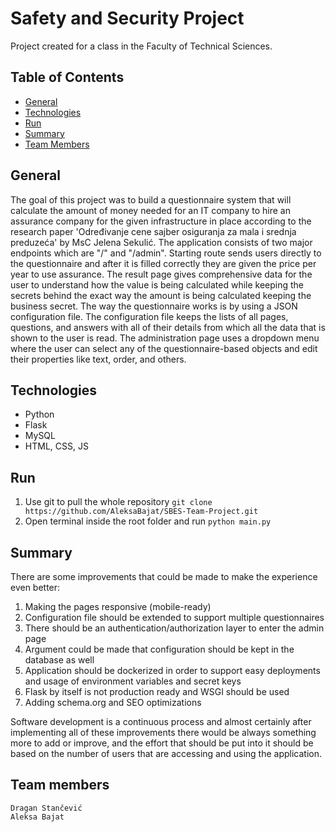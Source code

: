 # Safety and Security Project

Project created for a class in the Faculty of Technical Sciences. 

## Table of Contents
* [General](#general)
* [Technologies](#technologies)
* [Run](#run)
* [Summary](#summary)
* [Team Members](#team-members)

## General

The goal of this project was to build a questionnaire system that will calculate the amount of money needed for an IT company to hire an assurance company for the given infrastructure in place according to the research paper 'Određivanje cene sajber osiguranja za mala i srednja preduzeća' by MsC Jelena Sekulić. The application consists of two major endpoints which are "/" and "/admin". Starting route sends users directly to the questionnaire and after it is filled correctly they are given the price per year to use assurance. The result page gives comprehensive data for the user to understand how the value is being calculated while keeping the secrets behind the exact way the amount is being calculated keeping the business secret. The way the questionnaire works is by using a JSON configuration file. The configuration file keeps the lists of all pages, questions, and answers with all of their details from which all the data that is shown to the user is read. The administration page uses a dropdown menu where the user can select any of the questionnaire-based objects and edit their properties like text, order, and others.

## Technologies
* Python
* Flask 
* MySQL
* HTML, CSS, JS

## Run
1. Use git to pull the whole repository `git clone https://github.com/AleksaBajat/SBES-Team-Project.git`
2. Open terminal inside the root folder and run `python main.py`


## Summary

There are some improvements that could be made to make the experience even better:
1. Making the pages responsive (mobile-ready)
2. Configuration file should be extended to support multiple questionnaires
3. There should be an authentication/authorization layer to enter the admin page
4. Argument could be made that configuration should be kept in the database as well
5. Application should be dockerized in order to support easy deployments and usage of environment variables and secret keys
6. Flask by itself is not production ready and WSGI should be used
7. Adding schema.org and SEO optimizations

Software development is a continuous process and almost certainly after implementing all of these improvements there would be always something more to add or improve,
and the effort that should be put into it should be based on the number of users that are accessing and using the application.


## Team members
    Dragan Stančević
    Aleksa Bajat
